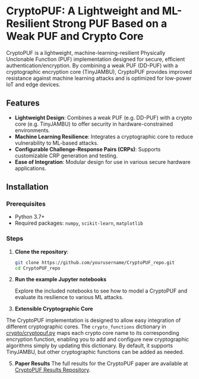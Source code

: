 # CryptoPUF: A Lightweight and ML-Resilient Strong PUF Based on a Weak PUF and Crypto Core

CryptoPUF is a lightweight, machine-learning-resilient Physically Unclonable Function (PUF) implementation designed for secure, efficient authentication/encryption. By combining a weak PUF (DD-PUF) with a cryptographic encryption core (TinyJAMBU), CryptoPUF provides improved resistance against machine learning attacks and is optimized for low-power IoT and edge devices.

## Features
- **Lightweight Design**: Combines a weak PUF (e.g. DD-PUF) with a crypto core (e.g. TinyJAMBU) to offer security in hardware-constrained environments.
- **Machine Learning Resilience**: Integrates a cryptographic core to reduce vulnerability to ML-based attacks.
- **Configurable Challenge-Response Pairs (CRPs)**: Supports customizable CRP generation and testing.
- **Ease of Integration**: Modular design for use in various secure hardware applications.

## Installation

### Prerequisites
- Python 3.7+
- Required packages: `numpy`, `scikit-learn`, `matplotlib`

### Steps

1. **Clone the repository**:
   ```bash
   git clone https://github.com/yourusername/CryptoPUF_repo.git
   cd CryptoPUF_repo
2. **Run the example Jupyter notebooks**

   Explore the included notebooks to see how to model a CryptoPUF and evaluate its resilience to various ML attacks.
   
4. **Extensible Cryptographic Core**

The CryptoPUF implementation is designed to allow easy integration of different cryptographic cores. The `crypto_functions` dictionary in [crypto/cryptopuf.py](https://github.com/YiminGao0113/CryptoPUF/blob/main/crypto/cryptopuf.py) maps each crypto core name to its corresponding encryption function, enabling you to add and configure new cryptographic algorithms simply by updating this dictionary. By default, it supports TinyJAMBU, but other cryptographic functions can be added as needed.


5. **Paper Results**
    The full results for the CryptoPUF paper are available at [CryptoPUF Results Repository](https://github.com/YiminGao0113/CryptoPUF_results).
